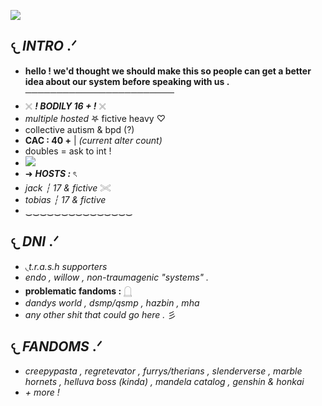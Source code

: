 ![](https://64.media.tumblr.com/98582d066860d0fd657575c5020090c3/6d6a639539246533-31/s400x600/ce98b892229b61f2f6c95b26a13b310be62daff8.pnj)
## 𐔌 ***INTRO*** .ᐟ 
- **hello ! we'd thought we should make this so people can get a better idea about our system before speaking with us .**
  ────────────────────────
- 𓏴 ***! BODILY 16 + !*** 𓏴 
- *multiple hosted* 𖤐 fictive heavy ♡
- collective autism & bpd (?)
- **CAC : 40 +** | *(current alter count)*
- doubles = ask to int !
- ![](https://64.media.tumblr.com/acda11f510fb2bb5bd1f84dea217d62f/0204d4661e661699-d6/s400x600/a082d42e5a054a1f1275cb72b4fba3f9109e81a6.gifv)
- ➜ ***HOSTS :*** ৎ
- *jack ┆ 17 & fictive* 𓏵
- *tobias ┆ 17 & fictive*
- ‿‿‿‿‿‿‿‿‿‿‿‿‿‿‿
## 𐔌 ***DNI*** .ᐟ
- ◟*t.r.a.s.h supporters*
- *endo , willow , non-traumagenic "systems" .*
- **problematic fandoms :** 𓉸
- *dandys world , dsmp/qsmp , hazbin , mha*
- *any other shit that could go here .* 彡
## 𐔌 ***FANDOMS*** .ᐟ
- *creepypasta , regretevator , furrys/therians , slenderverse , marble hornets , helluva boss (kinda) , mandela catalog , genshin & honkai*
- *+ more !*
